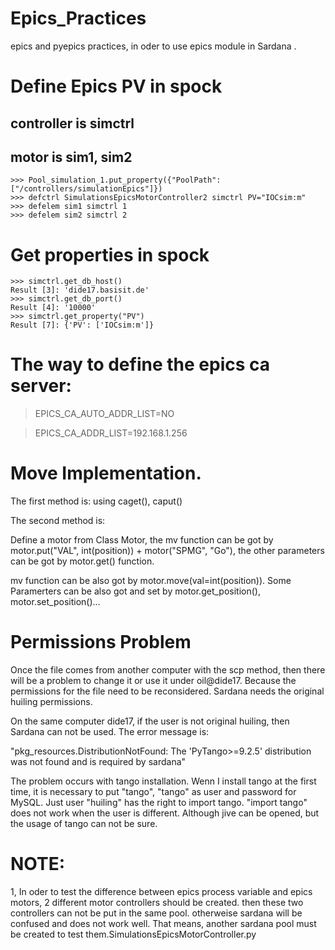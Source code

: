# Epics_Practices
epics and pyepics practices, in oder to use epics module in Sardana .


# Define Epics PV in spock 
## controller is simctrl
## motor is sim1, sim2 
	>>> Pool_simulation_1.put_property({"PoolPath":["/controllers/simulationEpics"]}) 
	>>> defctrl SimulationsEpicsMotorController2 simctrl PV="IOCsim:m"
	>>> defelem sim1 simctrl 1
	>>> defelem sim2 simctrl 2

# Get properties in spock
	>>> simctrl.get_db_host()
	Result [3]: 'dide17.basisit.de'
	>>> simctrl.get_db_port()
	Result [4]: '10000'
	>>> simctrl.get_property("PV")
	Result [7]: {'PV': ['IOCsim:m']}

  
# The way to define the epics ca server:

> EPICS_CA_AUTO_ADDR_LIST=NO

> EPICS_CA_ADDR_LIST=192.168.1.256


# Move Implementation.

  The first method is: using caget(), caput()
  
  The second method is:
  
  Define a motor from Class Motor, the mv function can be got by motor.put("VAL", int(position)) + motor("SPMG", "Go"), the other parameters can be got by motor.get() function.
  
   mv function can be also got by motor.move(val=int(position)). Some Paramerters can be also got and set by motor.get_position(), motor.set_position()...

# Permissions Problem 
Once the file comes from another computer with the scp method, then there will be a problem to change it or use it under oil@dide17. Because the permissions for the file need to be reconsidered. Sardana needs the original huiling permissions.

On the same computer dide17, if the user is not original huiling, then Sardana can not be used. The error message is:  

"pkg_resources.DistributionNotFound: The 'PyTango>=9.2.5' distribution was not found and is required by sardana"

The problem occurs with tango installation. Wenn I install tango at the first time, it is necessary to put "tango", "tango" as user and password for MySQL. Just user "huiling" has the right to import tango. "import tango" does not work when the user is different. Although jive can be opened, but the usage of tango can not be sure.

# NOTE:
1, In oder to test the difference between epics process variable and epics motors, 2 different motor controllers should be created. then these two controllers can not be put in the same pool. otherweise sardana will be confused and does not work well.  That means, another sardana pool must be created to test them.SimulationsEpicsMotorController.py
